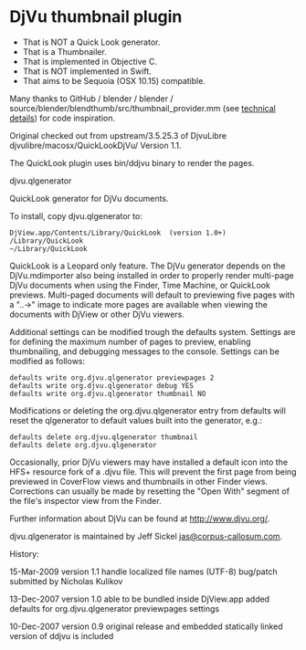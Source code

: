 # DjVu thumbnail plugin
- That is NOT a Quick Look generator.
- That is a Thumbnailer.
- That is implemented in Objective C.
- That is NOT implemented in Swift.
- That aims to be Sequoia (OSX 10.15) compatible.


Many thanks to GitHub / blender / blender / source/blender/blendthumb/src/thumbnail_provider.mm (see [technical details](tech_details.md)) 
for code inspiration.

Original checked out from upstream/3.5.25.3 of DjvuLibre djvulibre/macosx/QuickLookDjVu/
Version 1.1.

The QuickLook plugin uses bin/ddjvu binary to render the pages.

djvu.qlgenerator

QuickLook generator for DjVu documents.

To install, copy djvu.qlgenerator to:

	DjView.app/Contents/Library/QuickLook  (version 1.0+)
	/Library/QuickLook
	~/Library/QuickLook

QuickLook is a Leopard only feature.  The DjVu generator depends on the
DjVu.mdimporter also being installed in order to properly render multi-page
DjVu documents when using the Finder, Time Machine, or QuickLook previews.
Multi-paged documents will default to previewing five pages with a "..->" image
to indicate more pages are available when viewing the documents with DjView or
other DjVu viewers.

Additional settings can be modified trough the defaults system.  Settings are
for defining the maximum number of pages to preview, enabling thumbnailing,
and debugging messages to the console.  Settings can be modified as follows:

	defaults write org.djvu.qlgenerator previewpages 2
	defaults write org.djvu.qlgenerator debug YES
	defaults write org.djvu.qlgenerator thumbnail NO

Modifications or deleting the org.djvu.qlgenerator entry from defaults will
reset the qlgenerator to default values built into the generator, e.g.:

	defaults delete org.djvu.qlgenerator thumbnail
	defaults delete org.djvu.qlgenerator


Occasionally, prior DjVu viewers may have installed a default icon into the
HFS+ resource fork of a .djvu file.  This will prevent the first page from being
previewed in CoverFlow views and thumbnails in other Finder views.  Corrections
can usually be made by resetting the "Open With" segment of the file's
inspector view from the Finder.

Further information about DjVu can be found at http://www.djvu.org/.

djvu.qlgenerator is maintained by Jeff Sickel <jas@corpus-callosum.com>.


History:

15-Mar-2009 version 1.1
    handle localized file names (UTF-8)
    bug/patch submitted by Nicholas Kulikov
    
13-Dec-2007 version 1.0
    able to be bundled inside DjView.app 
    added defaults for org.djvu.qlgenerator previewpages settings

10-Dec-2007 version 0.9
    original release
    and embedded statically linked version of ddjvu is included
